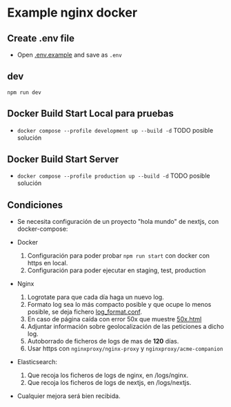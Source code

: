 # Example nginx docker

## Create .env file

- Open [.env.example](.env.example) and save as `.env`

## dev

`npm run dev`

## Docker Build Start Local para pruebas

- `docker compose --profile development up --build -d` TODO posible solución

## Docker Build Start Server

- `docker compose --profile production up --build -d` TODO posible solución

## Condiciones

- Se necesita configuración de un proyecto "hola mundo" de nextjs, con docker-compose:

- Docker

  1. Configuración para poder probar `npm run start` con docker con https en local.
  2. Configuración para poder ejecutar en staging, test, production

- Nginx

  1. Logrotate para que cada día haga un nuevo log.
  2. Formato log sea lo más compacto posible y que ocupe lo menos posible, se deja fichero [log_format.conf](nginx/conf/log_format.conf).
  3. En caso de página caída con error 50x que muestre [50x.html](nginx/html/50x.html)
  4. Adjuntar información sobre geolocalización de las peticiones a dicho log.
  5. Autoborrado de ficheros de logs de mas de **120** días.
  6. Usar https con `nginxproxy/nginx-proxy` y `nginxproxy/acme-companion`

- Elasticsearch:
  1. Que recoja los ficheros de logs de nginx, en /logs/nginx.
  2. Que recoja los ficheros de logs de nextjs, en /logs/nextjs.

- Cualquier mejora será bien recibida.
